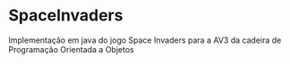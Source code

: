 # SpaceInvaders
Implementação em java do jogo Space Invaders para a AV3 da cadeira de Programação Orientada a Objetos 

